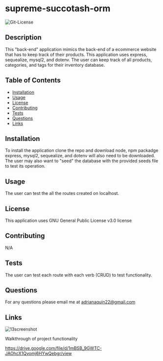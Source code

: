 # supreme-succotash-orm

<img alt= "Git-License" src="https://img.shields.io/badge/license-GNU General Public License v3.0-green">


## Description 

This "back-end" application mimics the back-end of a ecommerce website that has to keep track of their products. This application uses express,
sequealize, mysql2, and dotenv. The user can keep track of all products, categories, and tags for their inventory database.


## Table of Contents
* [Installation](#installation)
* [Usage](#usage)
* [License](#license)
* [Contributing](#contributing)
* [Tests](#tests)
* [Questions](#questions)
* [Links](#links)

## Installation 

To install the application clone the repo and download node, npm packadge express, mysql2, sequealize, and dotenv will also need to be downloaded. 
The user may also want to "seed" the database with the provided seeds file to test its operation.

## Usage 

The user can test the all the routes created on localhost. 

## License 

This application uses GNU General Public License v3.0 license

## Contributing 

N/A 

## Tests

The user can test each route with each verb (CRUD) to test functionality.

## Questions

For any questions please email me at adrianaquin22@gmail.com

## Links 

![13screenshot](https://user-images.githubusercontent.com/77470771/215906163-48c83de0-9815-4781-92b6-f436f21470e2.png)


Walkthrough of project functionality

https://drive.google.com/file/d/1mBSB_9GWTC-JAOhcX1Qvomj6HYwQebgr/view
